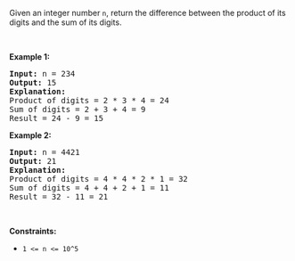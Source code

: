 Given an integer number <code>n</code>, return the difference between the product of its digits and the sum of its digits.
<p>&nbsp;</p>
<p><strong class="example">Example 1:</strong></p>

<pre>
<strong>Input:</strong> n = 234
<strong>Output:</strong> 15 
<b>Explanation:</b> 
Product of digits = 2 * 3 * 4 = 24 
Sum of digits = 2 + 3 + 4 = 9 
Result = 24 - 9 = 15
</pre>

<p><strong class="example">Example 2:</strong></p>

<pre>
<strong>Input:</strong> n = 4421
<strong>Output:</strong> 21
<b>Explanation: 
</b>Product of digits = 4 * 4 * 2 * 1 = 32 
Sum of digits = 4 + 4 + 2 + 1 = 11 
Result = 32 - 11 = 21
</pre>

<p>&nbsp;</p>
<p><strong>Constraints:</strong></p>

<ul>
	<li><code>1 &lt;= n &lt;= 10^5</code></li>
</ul>
